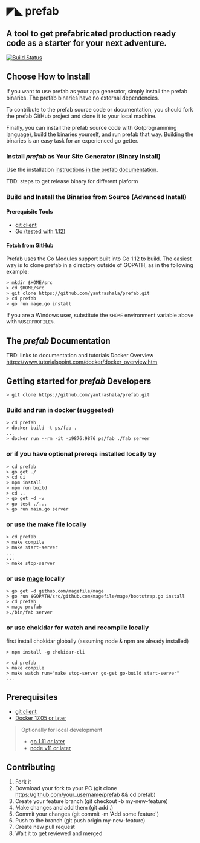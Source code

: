 # ◤◣ prefab

A tool to get prefabricated production ready code as a starter for your next adventure.
---------------------------------------------------------------------------------------

[![Build Status](https://travis-ci.com/yantrashala/prefab.svg?branch=master)](https://travis-ci.com/yantrashala/prefab)

## Choose How to Install

If you want to use prefab as your app generator, simply install the prefab binaries. The prefab binaries have no external dependencies.

To contribute to the prefab source code or documentation, you should fork the prefab GitHub project and clone it to your local machine.

Finally, you can install the prefab source code with Go(programming language), build the binaries yourself, and run prefab that way. Building the binaries is an easy task for an experienced go getter.

### Install _prefab_ as Your Site Generator (Binary Install)

Use the installation [instructions in the prefab documentation](https://github.com/yantrashala/prefab/blob/master/README.md#the-prefab-documentation).

TBD: steps to get release binary for different plaform

### Build and Install the Binaries from Source (Advanced Install)

#### Prerequisite Tools

- [git client](https://git-scm.com/)
- [Go (tested with 1.12)](https://goland.org/dl)

#### Fetch from GitHub
Prefab uses the Go Modules support built into Go 1.12 to build. The easiest way is to clone prefab in a directory outside of GOPATH, as in the following example:

```
> mkdir $HOME/src
> cd $HOME/src
> git clone https://github.com/yantrashala/prefab.git
> cd prefab
> go run mage.go install
```

If you are a Windows user, substitute the `$HOME` environment variable above with `%USERPROFILE%`.

## The _prefab_ Documentation

TBD: links to documentation and tutorials
Docker Overview https://www.tutorialspoint.com/docker/docker_overview.htm

## Getting started for _prefab_ Developers

```
> git clone https://github.com/yantrashala/prefab.git
```

### Build and run in docker (suggested)

```
> cd prefab
> docker build -t ps/fab .
...
> docker run --rm -it -p9876:9876 ps/fab ./fab server
```

### or if you have optional prereqs installed locally try

```
> cd prefab
> go get ./
> cd ui
> npm install
> npm run build
> cd ..
> go get -d -v
> go test ./...
> go run main.go server
```

### or use the make file locally

```
> cd prefab
> make compile
> make start-server
...
...
> make stop-server
```

### or use [mage](https://github.com/magefile/mage) locally

```
> go get -d github.com/magefile/mage
> go run $GOPATH/src/github.com/magefile/mage/bootstrap.go install
> cd prefab
> mage prefab
>./bin/fab server

```

### or use chokidar for watch and recompile locally

first install chokidar globally (assuming node & npm are already installed)

```
> npm install -g chokidar-cli
```

```
> cd prefab
> make compile
> make watch run="make stop-server go-get go-build start-server"
...
```

## Prerequisites

- [git client](https://git-scm.com/)
- [Docker 17.05 or later](https://www.docker.com/)

> Optionally for local development
>
> - [go 1.11 or later](https://golang.org/dl)
> - [node v11 or later](https://nodejs.org)

## Contributing

1. Fork it
2. Download your fork to your PC (git clone https://github.com/your_username/prefab && cd prefab)
3. Create your feature branch (git checkout -b my-new-feature)
4. Make changes and add them (git add .)
5. Commit your changes (git commit -m 'Add some feature')
6. Push to the branch (git push origin my-new-feature)
7. Create new pull request
8. Wait it to get reviewed and merged
